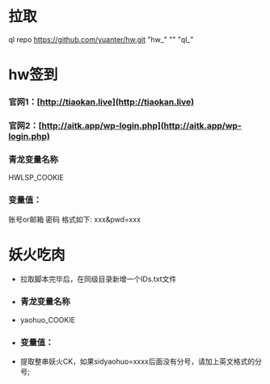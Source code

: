 # 拉取
ql repo https://github.com/yuanter/hw.git "hw_" "" "ql_"

# hw签到
### 官网1：[http://tiaokan.live](http://tiaokan.live)
### 官网2：[http://aitk.app/wp-login.php](http://aitk.app/wp-login.php)
### 青龙变量名称  
HWLSP_COOKIE
### 变量值：  
账号or邮箱 密码 格式如下: xxx&pwd=xxx

# 妖火吃肉
* 拉取脚本完毕后，在同级目录新增一个IDs.txt文件
* ### 青龙变量名称  
* yaohuo_COOKIE
* ### 变量值：  
* 提取整串妖火CK，如果sidyaohuo=xxxx后面没有分号，请加上英文格式的分号;
